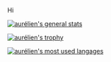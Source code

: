 Hi

[![aurélien's general stats](https://github-readme-stats.vercel.app/api?username=aurelien-boch&theme=flat&show_icons=true)](https://github.com/anuraghazra/github-readme-stats)

[![aurélien's trophy](https://github-profile-trophy.vercel.app/?username=aurelien-boch&theme=flat)](https://github.com/ryo-ma/github-profile-trophy)

[![aurélien's most used langages](https://github-readme-stats.vercel.app/api/top-langs/?username=aurelien-boch&layout=compact&teme=flat)](https://github.com/anuraghazra/github-readme-stats)
